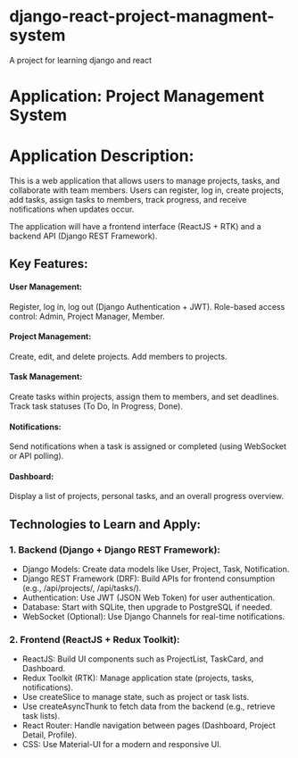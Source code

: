 # django-react-project-managment-system

A project for learning django and react

# Application: Project Management System

# Application Description:

This is a web application that allows users to manage projects, tasks, and collaborate with team members.
Users can register, log in, create projects, add tasks, assign tasks to members, track progress, and receive notifications when updates occur.

The application will have a frontend interface (ReactJS + RTK) and a backend API (Django REST Framework).

## Key Features:

#### User Management:

Register, log in, log out (Django Authentication + JWT).
Role-based access control: Admin, Project Manager, Member.

#### Project Management:

Create, edit, and delete projects.
Add members to projects.

#### Task Management:

Create tasks within projects, assign them to members, and set deadlines.
Track task statuses (To Do, In Progress, Done).

#### Notifications:

Send notifications when a task is assigned or completed (using WebSocket or API polling).

#### Dashboard:

Display a list of projects, personal tasks, and an overall progress overview.

## Technologies to Learn and Apply:

### 1. Backend (Django + Django REST Framework):

- Django Models: Create data models like User, Project, Task, Notification.
- Django REST Framework (DRF): Build APIs for frontend consumption (e.g., /api/projects/, /api/tasks/).
- Authentication: Use JWT (JSON Web Token) for user authentication.
- Database: Start with SQLite, then upgrade to PostgreSQL if needed.
- WebSocket (Optional): Use Django Channels for real-time notifications.

### 2. Frontend (ReactJS + Redux Toolkit):

- ReactJS: Build UI components such as ProjectList, TaskCard, and Dashboard.
- Redux Toolkit (RTK): Manage application state (projects, tasks, notifications).
- Use createSlice to manage state, such as project or task lists.
- Use createAsyncThunk to fetch data from the backend (e.g., retrieve task lists).
- React Router: Handle navigation between pages (Dashboard, Project Detail, Profile).
- CSS: Use Material-UI for a modern and responsive UI.
